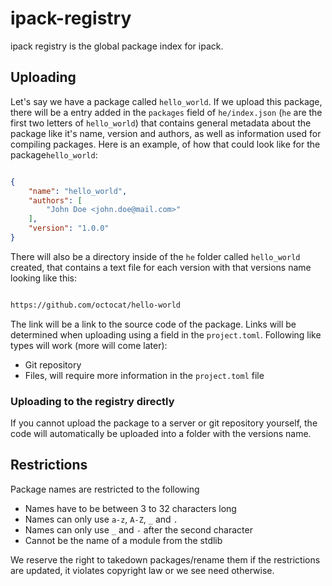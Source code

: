 # ipack-registry

ipack registry is the global package index for ipack.

## Uploading

Let's say we have a package called `hello_world`. If we upload this package, there will be a entry added in the `packages` field of `he/index.json` (`he` are the first two letters of `hello_world`) that contains general metadata about the package like it's name, version and authors, as well as information used for compiling packages. Here is an example, of how that could look like for the package`hello_world`:

```json

{
	"name": "hello_world",
	"authors": [
		"John Doe <john.doe@mail.com>"
	],
	"version": "1.0.0"
}

```

There will also be a directory inside of the `he` folder called `hello_world` created, that contains a text file for each version with that versions name looking like this:

```txt

https://github.com/octocat/hello-world

```

The link will be a link to the source code of the package. Links will be determined when uploading using a field in the `project.toml`. Following like types will work (more will come later):

- Git repository
- Files, will require more information in the `project.toml` file

### Uploading to the registry directly

If you cannot upload the package to a server or git repository yourself, the code will automatically be uploaded into a folder with the versions name.

## Restrictions

Package names are restricted to the following

- Names have to be between 3 to 32 characters long
- Names can only use `a-z`, `A-Z`, `_` and `.`
- Names can only use `_` and `-` after the second character
- Cannot be the name of a module from the stdlib

We reserve the right to takedown packages/rename them if the restrictions are updated, it violates copyright law or we see need otherwise.
